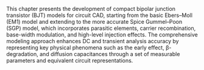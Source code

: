 This chapter presents the development of compact bipolar junction transistor (BJT) models for circuit CAD, starting from the basic Ebers–Moll (EM1) model and extending to the more accurate Spice Gummel–Poon (SGP) model, which incorporates parasitic elements, carrier recombination, base-width modulation, and high-level injection effects. The comprehensive modeling approach enhances DC and transient analysis accuracy by representing key physical phenomena such as the early effect, β-degradation, and diffusion capacitances through a set of measurable parameters and equivalent circuit representations.
